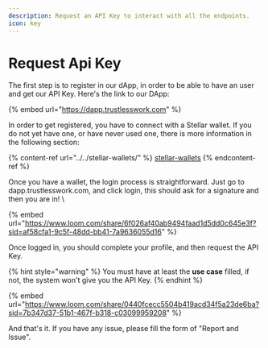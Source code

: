 ```yaml
---
description: Request an API Key to interact with all the endpoints.
icon: key
---
```


# Request Api Key

The first step is to register in our dApp, in order to be able to have an user and get our API Key. Here's the link to our DApp:&#x20;

{% embed url="https://dapp.trustlesswork.com" %}

In order to get registered,  you have to connect with a Stellar wallet. If you do not yet have one, or have never used one, there is more information in the following section:&#x20;

{% content-ref url="../../stellar-wallets/" %}
[stellar-wallets](../../stellar-wallets/)
{% endcontent-ref %}

Once you have a wallet, the login process is straightforward. Just go to dapp.trustlesswork.com, and click login, this should ask for a signature and then you are in! \


{% embed url="https://www.loom.com/share/6f026af40ab9494faad1d5dd0c645e3f?sid=af58cfa1-9c5f-48dd-bb41-7a9636055d16" %}

Once logged in, you should complete your profile, and then request the API Key.

{% hint style="warning" %}
You must have at least the **use case** filled, if not, the system won't give you the API Key.
{% endhint %}

{% embed url="https://www.loom.com/share/0440fcecc5504b419acd34f5a23de6ba?sid=7b347d37-51b1-467f-b318-c03099959208" %}

And that's it. If you have any issue, please fill the form of "Report and Issue".
